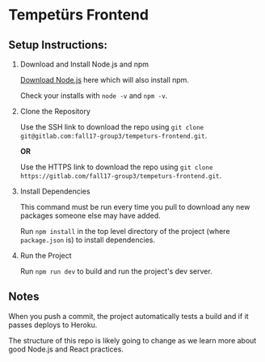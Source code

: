 # Tempetürs Frontend

## Setup Instructions:

1. Download and Install Node.js and npm

    [Download Node.js](https://nodejs.org/en/download/) here which will also install npm.
    
    Check your installs with `node -v` and `npm -v`.

2. Clone the Repository

    Use the SSH link to download the repo using `git clone git@gitlab.com:fall17-group3/tempeturs-frontend.git`.
    
    **OR**
    
    Use the HTTPS link to download the repo using `git clone https://gitlab.com/fall17-group3/tempeturs-frontend.git`.
    
3. Install Dependencies 

    This command must be run every time you pull to download any new packages someone else may have added.
    
    Run `npm install` in the top level directory of the project (where `package.json` is) to install dependencies.
    
4. Run the Project


    Run `npm run dev` to build and run the project's dev server.
    
## Notes

When you push a commit, the project automatically tests a build and if it passes deploys to Heroku.

The structure of this repo is likely going to change as we learn more about good Node.js and React practices.
